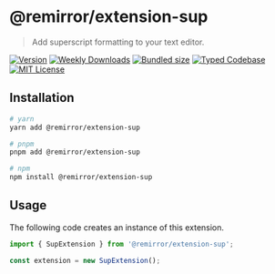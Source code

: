 # @remirror/extension-sup

> Add superscript formatting to your text editor.

[![Version][version]][npm] [![Weekly Downloads][downloads-badge]][npm] [![Bundled size][size-badge]][size] [![Typed Codebase][typescript]](#) [![MIT License][license]](#)

[version]: https://flat.badgen.net/npm/v/@remirror/extension-sup
[npm]: https://npmjs.com/package/@remirror/extension-sup
[license]: https://flat.badgen.net/badge/license/MIT/purple
[size]: https://bundlephobia.com/result?p=@remirror/extension-sup
[size-badge]: https://flat.badgen.net/bundlephobia/minzip/@remirror/extension-sup
[typescript]: https://flat.badgen.net/badge/icon/TypeScript?icon=typescript&label
[downloads-badge]: https://badgen.net/npm/dw/@remirror/extension-sup/red?icon=npm

## Installation

```bash
# yarn
yarn add @remirror/extension-sup

# pnpm
pnpm add @remirror/extension-sup

# npm
npm install @remirror/extension-sup
```

## Usage

The following code creates an instance of this extension.

```ts
import { SupExtension } from '@remirror/extension-sup';

const extension = new SupExtension();
```
